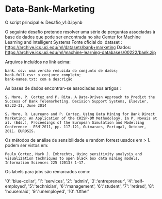 # Data-Bank-Marketing

O script principal é: Desafio_v1.0.ipynb

O seguinte desafio pretende resolver uma série de perguntas associadas à base de dados que pode ser encontrada no site Center for Machine Learning and Intelligent Systems
Fonte oficial do ​ dataset : ​ ​ https://archive.ics.uci.edu/ml/datasets/bank+marketing
Dados: ​ https://archive.ics.uci.edu/ml/machine-learning-databases/00222/bank.zip

Arquivos incluídos no link acima:

    bank. csv:​​ uma versão reduzida do conjunto de dados;
    bank-full.csv:​​ o conjunto completo;
    bank-names.txt:​​ com a descrição

As bases de dados encontran-se associadas aos artigos :

    S. Moro, P. Cortez and P. Rita. A Data-Driven Approach to Predict the Success of Bank Telemarketing. Decision Support Systems, Elsevier, 62:22-31, June 2014

    S. Moro, R. Laureano and P. Cortez. Using Data Mining for Bank Direct Marketing: An Application of the CRISP-DM Methodology. In P. Novais et al. (Eds.), Proceedings of the European Simulation and Modelling Conference - ESM'2011, pp. 117-121, Guimaraes, Portugal, October, 2011. EUROSIS.

Os métodos de análise de sensibilidade e random forrest usados em > 1. podem ser vistos em:

    Paulo Cortez, Mark J. Embrechts, Using sensitivity analysis and visualization techniques to open black box data mining models, Information Sciences 225 (2013) 1–17.


Os labels para jobs são remarcados como:

'0':'blue-collar',
'1': 'services', 
'2': 'admin',
'3':'entrepreneur', 
'4':'self-employed',
'5':'technician', 
'6':'management',
'6':'student',
'7': 'retired',
'8': 'housemaid',
'9':'unemployed',
'10':'Other'


